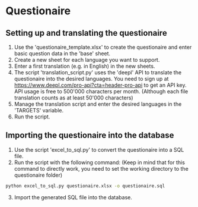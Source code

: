 # Questionaire

## Setting up and translating the questionaire

1. Use the 'questionaire_template.xlsx' to create the questionaire and enter basic question data in the 'base' sheet.
2. Create a new sheet for each language you want to support.
3. Enter a first translation (e.g. in English) in the new sheets.
4. The script 'translation_script.py' uses the 'deepl' API to translate the questionaire into the desired languages. You need to sign up at https://www.deepl.com/pro-api?cta=header-pro-api to get an API key. API usage is free to 500'000 characters per month. (Although each file translation counts as at least 50'000 characters)
5. Manage the translation script and enter the desired languages in the 'TARGETS' variable.
6. Run the script.


## Importing the questionaire into the database

1. Use the script 'excel_to_sql.py' to convert the questionaire into a SQL file.
2. Run the script with the following command: (Keep in mind that for this command to directly work, you need to set the working directory to the questionaire folder)

```bash
python excel_to_sql.py questionaire.xlsx -o questionaire.sql
```

3. Import the generated SQL file into the database.


